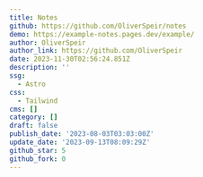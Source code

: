 ```yaml
---
title: Notes
github: https://github.com/OliverSpeir/notes
demo: https://example-notes.pages.dev/example/
author: OliverSpeir
author_link: https://github.com/OliverSpeir
date: 2023-11-30T02:56:24.851Z
description: ''
ssg:
  - Astro
css:
  - Tailwind
cms: []
category: []
draft: false
publish_date: '2023-08-03T03:03:00Z'
update_date: '2023-09-13T08:09:29Z'
github_star: 5
github_fork: 0
---
```

